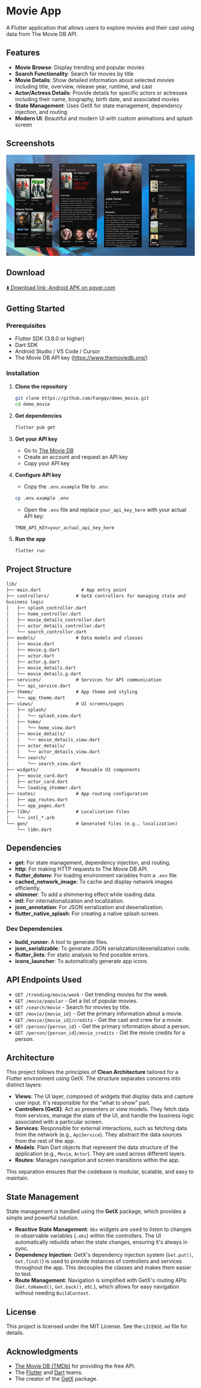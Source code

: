 # Movie App

A Flutter application that allows users to explore movies and their cast using data from The Movie DB API.

## Features

- **Movie Browse**: Display trending and popular movies
- **Search Functionality**: Search for movies by title
- **Movie Details**: Show detailed information about selected movies including title, overview, release year, runtime, and cast
- **Actor/Actress Details**: Provide details for specific actors or actresses including their name, biography, birth date, and associated movies
- **State Management**: Uses GetX for state management, dependency injection, and routing
- **Modern UI**: Beautiful and modern UI with custom animations and splash screen

## Screenshots

![Preview](./docs/preview.png)

## Download

[⬇️ Download link: Android APK on pgyer.com](https://www.pgyer.com/movie-android)

## Getting Started

### Prerequisites

- Flutter SDK (3.8.0 or higher)
- Dart SDK
- Android Studio / VS Code / Cursor
- The Movie DB API key (https://www.themoviedb.org/)

### Installation

1. **Clone the repository**

   ```bash
   git clone https://github.com/Fangqv/demo_movie.git
   cd demo_movie
   ```

2. **Get dependencies**

   ```bash
   flutter pub get
   ```

3. **Get your API key**

   - Go to [The Movie DB](https://www.themoviedb.org/)
   - Create an account and request an API key
   - Copy your API key

4. **Configure API key**

   - Copy the `.env.example` file to `.env`:

   ```bash
   cp .env.example .env
   ```

   - Open the `.env` file and replace `your_api_key_here` with your actual API key:

   ```
   TMDB_API_KEY=your_actual_api_key_here
   ```

5. **Run the app**
   ```bash
   flutter run
   ```

## Project Structure

```
lib/
├── main.dart               # App entry point
├── controllers/          # GetX controllers for managing state and business logic
│   ├── splash_controller.dart
│   ├── home_controller.dart
│   ├── movie_details_controller.dart
│   ├── actor_details_controller.dart
│   └── search_controller.dart
├── models/               # Data models and classes
│   ├── movie.dart
│   ├── movie.g.dart
│   ├── actor.dart
│   ├── actor.g.dart
│   ├── movie_details.dart
│   └── movie_details.g.dart
├── services/             # Services for API communication
│   └── api_service.dart
├── theme/                # App theme and styling
│   └── app_theme.dart
├── views/                # UI screens/pages
│   ├── splash/
│   │   └── splash_view.dart
│   ├── home/
│   │   └── home_view.dart
│   ├── movie_details/
│   │   └── movie_details_view.dart
│   ├── actor_details/
│   │   └── actor_details_view.dart
│   └── search/
│       └── search_view.dart
├── widgets/              # Reusable UI components
│   ├── movie_card.dart
│   ├── actor_card.dart
│   └── loading_shimmer.dart
├── routes/               # App routing configuration
│   ├── app_routes.dart
│   └── app_pages.dart
├── l10n/                 # Localization files
│   └── intl_*.arb
└── gen/                  # Generated files (e.g., localization)
    └── l10n.dart
```

## Dependencies

- **get**: For state management, dependency injection, and routing.
- **http**: For making HTTP requests to The Movie DB API.
- **flutter_dotenv**: For loading environment variables from a `.env` file.
- **cached_network_image**: To cache and display network images efficiently.
- **shimmer**: To add a shimmering effect while loading data.
- **intl**: For internationalization and localization.
- **json_annotation**: For JSON serialization and deserialization.
- **flutter_native_splash**: For creating a native splash screen.

### Dev Dependencies

- **build_runner**: A tool to generate files.
- **json_serializable**: To generate JSON serialization/deserialization code.
- **flutter_lints**: For static analysis to find possible errors.
- **icons_launcher**: To automatically generate app icons.

## API Endpoints Used

- `GET /trending/movie/week` - Get trending movies for the week.
- `GET /movie/popular` - Get a list of popular movies.
- `GET /search/movie` - Search for movies by title.
- `GET /movie/{movie_id}` - Get the primary information about a movie.
- `GET /movie/{movie_id}/credits` - Get the cast and crew for a movie.
- `GET /person/{person_id}` - Get the primary information about a person.
- `GET /person/{person_id}/movie_credits` - Get the movie credits for a person.

## Architecture

This project follows the principles of **Clean Architecture** tailored for a Flutter environment using GetX. The structure separates concerns into distinct layers:

- **Views**: The UI layer, composed of widgets that display data and capture user input. It's responsible for the "what to show" part.
- **Controllers (GetX)**: Act as presenters or view models. They fetch data from services, manage the state of the UI, and handle the business logic associated with a particular screen.
- **Services**: Responsible for external interactions, such as fetching data from the network (e.g., `ApiService`). They abstract the data sources from the rest of the app.
- **Models**: Plain Dart objects that represent the data structure of the application (e.g., `Movie`, `Actor`). They are used across different layers.
- **Routes**: Manages navigation and screen transitions within the app.

This separation ensures that the codebase is modular, scalable, and easy to maintain.

## State Management

State management is handled using the **GetX** package, which provides a simple and powerful solution.

- **Reactive State Management**: `Obx` widgets are used to listen to changes in observable variables (`.obs`) within the controllers. The UI automatically rebuilds when the state changes, ensuring it's always in sync.
- **Dependency Injection**: GetX's dependency injection system (`Get.put()`, `Get.find()`) is used to provide instances of controllers and services throughout the app. This decouples the classes and makes them easier to test.
- **Route Management**: Navigation is simplified with GetX's routing APIs (`Get.toNamed()`, `Get.back()`, etc.), which allows for easy navigation without needing `BuildContext`.

## License

This project is licensed under the MIT License. See the `LICENSE.md` file for details.

## Acknowledgments

- [The Movie DB (TMDb)](https://www.themoviedb.org/) for providing the free API.
- The [Flutter](https://flutter.dev/) and [Dart](https://dart.dev/) teams.
- The creator of the [GetX](https://pub.dev/packages/get) package.
